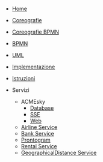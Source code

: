 * [Home](/)
* [Coreografie](docs/coreografie)
* [Coreografie BPMN](docs/coreografiebpmn)
* [BPMN](docs/bpmn)
* [UML](docs/uml)
* [Implementazione](docs/implementazione)
* [Istruzioni](docs/executeinstruction)

* Servizi
    * ACMEsky
        <!-- * [Backend](src/ACMESky/ACMESkyWeb/backend/) -->
        * [Database](src/ACMESky/ACMESkyDB/)
        * [SSE](src/ACMESky/ACMESkySSE/)
        * [Web](src/ACMESky/ACMESkyWeb/frontend/)
    * [Airline Service](src/airlineService/)
    * [Bank Service](src/bankService/)
    * [Prontogram](src/prontogram/frontend/)
    * [Rental Service](src/rentService/)
    * [GeographicalDistance Service](src/geodistanceService/)

